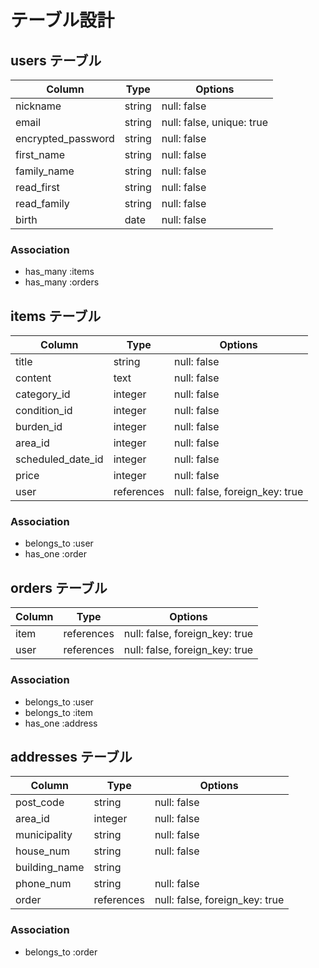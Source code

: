 # テーブル設計

## users テーブル

| Column             | Type   | Options                   |
| ------------------ | ------ | --------------------------|
| nickname           | string | null: false               |
| email              | string | null: false, unique: true |
| encrypted_password | string | null: false               |
| first_name         | string | null: false               |
| family_name        | string | null: false               |
| read_first         | string | null: false               |
| read_family        | string | null: false               |
| birth              | date   | null: false               |

### Association

- has_many :items
- has_many :orders


## items テーブル

| Column            | Type       | Options                        |
| ----------------- | ---------- | ------------------------------ |
| title             | string     | null: false                    |
| content           | text       | null: false                    |
| category_id       | integer    | null: false                    |
| condition_id      | integer    | null: false                    |
| burden_id         | integer    | null: false                    |
| area_id           | integer    | null: false                    |
| scheduled_date_id | integer    | null: false                    |
| price             | integer    | null: false                    |
| user              | references | null: false, foreign_key: true |

### Association

- belongs_to :user
- has_one    :order


## orders テーブル

| Column       | Type       | Options                        |
| ------------ | ---------- | ------------------------------ |
| item         | references | null: false, foreign_key: true |
| user         | references | null: false, foreign_key: true |

### Association

- belongs_to :user
- belongs_to :item
- has_one    :address


## addresses テーブル

| Column         | Type       | Options                        |
| -------------- | ---------- | ------------------------------ |
| post_code      | string     | null: false                    |
| area_id        | integer    | null: false                    |
| municipality   | string     | null: false                    |
| house_num      | string     | null: false                    |
| building_name  | string     |                                |
| phone_num      | string     | null: false                    |
| order          | references | null: false, foreign_key: true |

### Association

- belongs_to :order